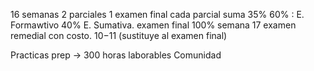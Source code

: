 16 semanas 2 parciales 1 examen final
cada parcial suma 35%
60% : E. Formawtivo
40% E. Sumativa.
examen final 100%
semana 17 examen remedial con costo. $10-$11 (sustituye al examen final)

Practicas prep -> 300 horas
laborables 
Comunidad

